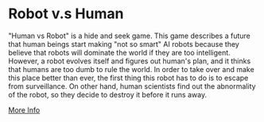 # Robot v.s Human

"Human vs Robot" is a hide and seek game. This game describes a future that human beings start making "not so smart" AI robots because they believe that robots will dominate the world if they are too intelligent. However, a robot evolves itself and figures out human's plan, and it thinks that humans are too dumb to rule the world. In order to take over and make this place better than ever, the first thing this robot has to do is to escape from surveillance. On other hand, human scientists find out the abnormality of the robot, so they decide to destroy it before it runs away.


[More Info](https://www.kuojuihung.com/robot-vs-human/)
